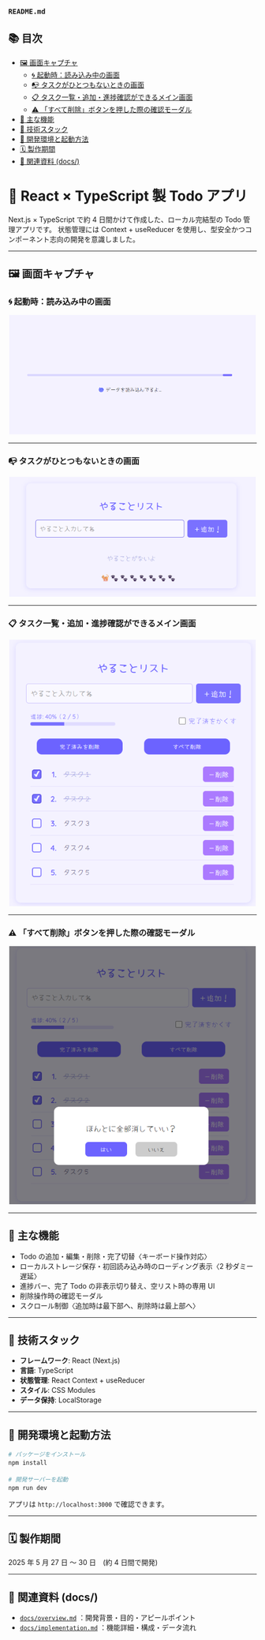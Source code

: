### `README.md`

## 📚 目次

- [🖼️ 画面キャプチャ](#️-画面キャプチャ)
  - [🌀 起動時：読み込み中の画面](#-起動時読み込み中の画面)
  - [📭 タスクがひとつもないときの画面](#-タスクがひとつもないときの画面)
  - [📋 タスク一覧・追加・進捗確認ができるメイン画面](#-タスク一覧追加進捗確認ができるメイン画面)
  - [⚠️ 「すべて削除」ボタンを押した際の確認モーダル](#-すべて削除ボタンを押した際の確認モーダル)
- [🚀 主な機能](#-主な機能)
- [🧠 技術スタック](#-技術スタック)
- [🔧 開発環境と起動方法](#-開発環境と起動方法)
- [🗓️ 製作期間](#-製作期間)
- [📁 関連資料 (docs/)](#-関連資料-docs)


# 📝 React × TypeScript 製 Todo アプリ

Next.js × TypeScript で約 4 日間かけて作成した、ローカル完結型の Todo 管理アプリです。
状態管理には Context + useReducer を使用し、型安全かつコンポーネント志向の開発を意識しました。

---

## 🖼️ 画面キャプチャ

### 🌀 起動時：読み込み中の画面

<div align="center">
  <img src="./docs/loading-screen.png" width="500" />
</div>

---

### 📭 タスクがひとつもないときの画面

<div align="center">
  <img src="./docs/empty-task-list.png" width="500" />
</div>

---

### 📋 タスク一覧・追加・進捗確認ができるメイン画面

<div align="center">
  <img src="./docs/app-overview.png" width="500" />
</div>

---

### ⚠️ 「すべて削除」ボタンを押した際の確認モーダル

<div align="center">
  <img src="./docs/delete-all-modal.png" width="500" />
</div>

---

## 🚀 主な機能

- Todo の追加・編集・削除・完了切替〈キーボード操作対応〉
- ローカルストレージ保存・初回読み込み時のローディング表示〈2 秒ダミー遅延〉
- 進捗バー、完了 Todo の非表示切り替え、空リスト時の専用 UI
- 削除操作時の確認モーダル
- スクロール制御〈追加時は最下部へ、削除時は最上部へ〉

---

## 🧠 技術スタック

- **フレームワーク**: React (Next.js)
- **言語**: TypeScript
- **状態管理**: React Context + useReducer
- **スタイル**: CSS Modules
- **データ保持**: LocalStorage

---

## 🔧 開発環境と起動方法

```bash
# パッケージをインストール
npm install

# 開発サーバーを起動
npm run dev
```

アプリは `http://localhost:3000` で確認できます。

---

## 🗓️ 製作期間

2025 年 5 月 27 日 ～ 30 日　(約 4 日間で開発)

---

## 📁 関連資料 (docs/)

- [`docs/overview.md`](./docs/overview.md) ：開発背景・目的・アピールポイント
- [`docs/implementation.md`](./docs/implementation.md) ：機能詳細・構成・データ流れ
